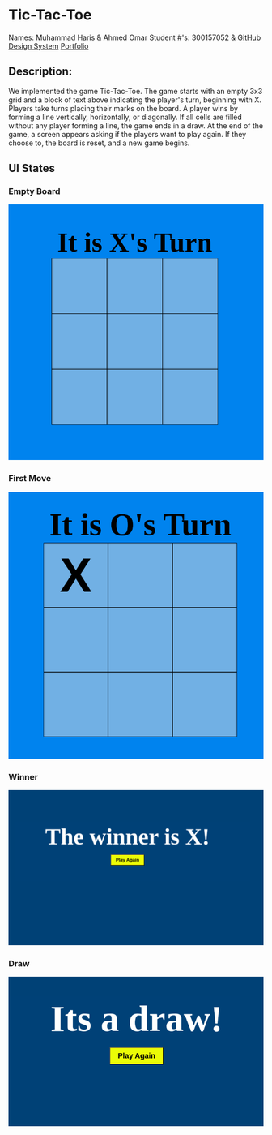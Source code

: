 # Tic-Tac-Toe

Names: Muhammad Haris & Ahmed Omar
Student #'s: 300157052 &
[GitHub](https://github.com/mharis337/Tic-Tac-Toe) 
[Design System](/docs/design_system.md)
[Portfolio](https://github.com/mharis337/Portfolio)

## Description:
We implemented the game Tic-Tac-Toe. The game starts with an empty 3x3 grid and a block of text above indicating the player's turn, beginning with X. Players take turns placing their marks on the board. A player wins by forming a line vertically, horizontally, or diagonally. If all cells are filled without any player forming a line, the game ends in a draw. At the end of the game, a screen appears asking if the players want to play again. If they choose to, the board is reset, and a new game begins.

## UI States

### Empty Board
![Empty State](./docs/design_system/Empty.png)

### First Move
![First Move](./docs/design_system/First_Move.png)

### Winner
![Winner](./docs/design_system/Winner.png)

### Draw
![Draw](./docs/design_system/Draw.png)



